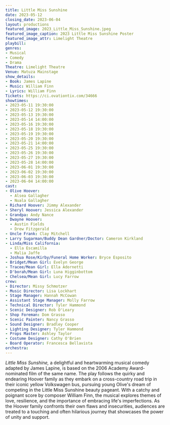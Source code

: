 ```yaml
---
title: Little Miss Sunshine
date: 2023-05-12
closing_date: 2023-06-04
layout: productions
featured_image: 2023_Little_Miss_Sunshine.jpeg
featured_image_caption: 2023 Little Miss Sunshine Poster
featured_image_attr: Limelight Theatre
playbill:
genres:
- Musical
- Comedy
- Drama
Theatre: Limelight Theatre
Venue: Matuza Mainstage
show_details:
- Book: James Lapine
- Music: William Finn
- Lyrics: William Finn
Tickets: https://ci.ovationtix.com/34666
showtimes:
- 2023-05-11 19:30:00
- 2023-05-12 19:30:00
- 2023-05-13 19:30:00
- 2023-05-14 14:00:00
- 2023-05-16 19:30:00
- 2023-05-18 19:30:00
- 2023-05-19 19:30:00
- 2023-05-20 19:30:00
- 2023-05-21 14:00:00
- 2023-05-25 19:30:00
- 2023-05-26 19:30:00
- 2023-05-27 19:30:00
- 2023-05-28 14:00:00
- 2023-06-01 19:30:00
- 2023-06-02 19:30:00
- 2023-06-03 19:30:00
- 2023-06-04 14:00:00
cast:
- Olive Hoover:
  - Alsea Gallagher
  - Nuala Gallagher
- Richard Hoover: Jimmy Alexander
- Sheryl Hoover: Jessica Alexander
- Grandpa: Andy Nance
- Dwayne Hoover:
  - Austin Fields
  - Drew Fitzgerald
- Uncle Frank: Clay Mitchell
- Larry Sugarman/Buddy Dean Gardner/Doctor: Cameron Kirkland
- Linda/Miss California:
  - Ella Escamilla
  - Malia Jaffe
- Joshua Rose/Kirby/Funeral Home Worker: Bryce Esposito
- Bridget/Mean Girl: Evelyn George
- Tracee/Mean Girl: Ella Adornetti
- D'borah/Mean Girl: Luna Higginbottom
- Chelsea/Mean Girl: Lucy Farrow
crew:
- Director: Missy Schmotzer
- Music Director: Lisa Lockhart
- Stage Manager: Hannah McCowan
- Assistant Stage Manager: Molly Farrow
- Technical Director: Tyler Hammond
- Scenic Designer: Rob O'Leary
- Shop Foreman: Dom Grasso
- Scenic Painter: Nancy Grasso
- Sound Designer: Bradley Cooper
- Lighting Designer: Tyler Hammond
- Props Master: Ashley Taylor
- Costume Designer: Cathy O'Brien
- Board Operator: Francesca Bellavista
orchestra:
---
```

*Little Miss Sunshine,* a delightful and heartwarming musical comedy adapted by James Lapine, is based on the 2006 Academy Award-nominated film of the same name. The play follows the quirky and endearing Hoover family as they embark on a cross-country road trip in their iconic yellow Volkswagen bus, pursuing young Olive's dream of competing in the Little Miss Sunshine beauty pageant. With a catchy and poignant score by composer William Finn, the musical explores themes of love, resilience, and the importance of embracing life's imperfections. As the Hoover family confronts their own flaws and insecurities, audiences are treated to a touching and often hilarious journey that showcases the power of unity and support.